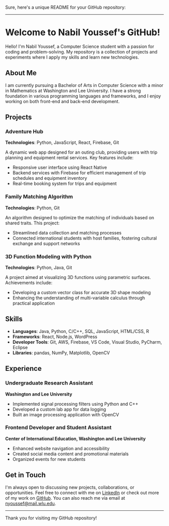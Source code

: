 Sure, here's a unique README for your GitHub repository:

---

# Welcome to Nabil Youssef's GitHub!

Hello! I'm Nabil Youssef, a Computer Science student with a passion for coding and problem-solving. My repository is a collection of projects and experiments where I apply my skills and learn new technologies.

## About Me

I am currently pursuing a Bachelor of Arts in Computer Science with a minor in Mathematics at Washington and Lee University. I have a strong foundation in various programming languages and frameworks, and I enjoy working on both front-end and back-end development.

## Projects

### Adventure Hub
**Technologies**: Python, JavaScript, React, Firebase, Git

A dynamic web app designed for an outing club, providing users with trip planning and equipment rental services. Key features include:
- Responsive user interface using React Native
- Backend services with Firebase for efficient management of trip schedules and equipment inventory
- Real-time booking system for trips and equipment

### Family Matching Algorithm
**Technologies**: Python, Git

An algorithm designed to optimize the matching of individuals based on shared traits. This project:
- Streamlined data collection and matching processes
- Connected international students with host families, fostering cultural exchange and support networks

### 3D Function Modeling with Python
**Technologies**: Python, Java, Git

A project aimed at visualizing 3D functions using parametric surfaces. Achievements include:
- Developing a custom vector class for accurate 3D shape modeling
- Enhancing the understanding of multi-variable calculus through practical application

## Skills

- **Languages**: Java, Python, C/C++, SQL, JavaScript, HTML/CSS, R
- **Frameworks**: React, Node.js, WordPress
- **Developer Tools**: Git, AWS, Firebase, VS Code, Visual Studio, PyCharm, Eclipse
- **Libraries**: pandas, NumPy, Matplotlib, OpenCV

## Experience

### Undergraduate Research Assistant
**Washington and Lee University**

- Implemented signal processing filters using Python and C++
- Developed a custom lab app for data logging
- Built an image processing application with OpenCV

### Frontend Developer and Student Assistant
**Center of International Education, Washington and Lee University**

- Enhanced website navigation and accessibility
- Created social media content and promotional materials
- Organized events for new students

## Get in Touch

I'm always open to discussing new projects, collaborations, or opportunities. Feel free to connect with me on [LinkedIn](https://linkedin.com/in/nabil-r-youssef) or check out more of my work on [GitHub](https://github.com/nyoussef107). You can also reach me via email at nyoussef@mail.wlu.edu.

---

Thank you for visiting my GitHub repository!
